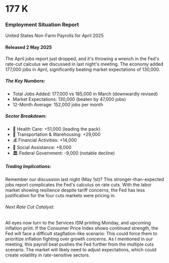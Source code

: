 # 177 K
### Employment Situation Report
United States Non-Farm Payrolls for April 2025

#### Released 2 May 2025
The April jobs report just dropped, and it's throwing a wrench in the Fed's rate-cut calculus we discussed in last night's meeting. The economy added 177,000 jobs in April, significantly beating market expectations of 130,000.

##### The Key Numbers:

- Total Jobs Added: 177,000 vs 185,000 in March (downwardly revised)
- Market Expectations: 130,000 (beaten by 47,000 jobs)
- 12-Month Average: 152,000 jobs per month

##### Sector Breakdown:
- 🏥 Health Care: +51,000 (leading the pack)
- 🚚 Transportation & Warehousing: +29,000
- 💰 Financial Activities: +14,000
- 🤝 Social Assistance: +8,000
- 🏛️ Federal Government: -9,000 (notable decline)

##### Trading Implications: 
Remember our discussion last night (May 1st)? This stronger-than-expected jobs report complicates the Fed's calculus on rate cuts. With the labor market showing resilience despite tariff concerns, the Fed has less justification for the four cuts markets were pricing in.

###### Next Rate Cut Catalyst: 
All eyes now turn to the Services ISM printing Monday, and upcoming inflation print. If the Consumer Price Index shows continued strength, the Fed will face a difficult stagflation-like scenario: This could force them to prioritize inflation fighting over growth concerns.
As I mentioned in our meeting, this payroll beat pushes the Fed further from the multiple cuts scenario. The market will likely need to adjust expectations, which could create volatility in rate-sensitive sectors.
